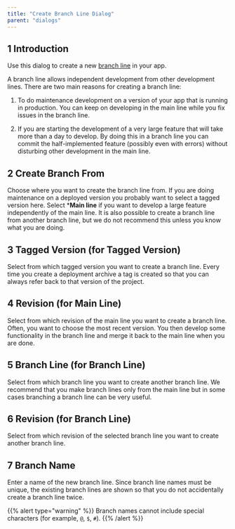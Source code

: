 ```yaml
---
title: "Create Branch Line Dialog"
parent: "dialogs"
---
```


## 1 Introduction

Use this dialog to create a new [branch line](version-control) in your app.

A branch line allows independent development from other development lines. There are two main reasons for creating a branch line:

1. To do maintenance development on a version of your app that is running in production. You can keep on developing in the main line while you fix issues in the branch line.

2. If you are starting the development of a very large feature that will take more than a day to develop. By doing this in a branch line you can commit the half-implemented feature (possibly even with errors) without disturbing other development in the main line.

## 2 Create Branch From

Choose where you want to create the branch line from. If you are doing maintenance on a deployed version you probably want to select a tagged version here. Select ***Main line** if you want to develop a large feature independently of the main line. It is also possible to create a branch line from another branch line, but we do not recommend this unless you know what you are doing.

## 3 Tagged Version (for Tagged Version)

Select from which tagged version you want to create a branch line. Every time you create a deployment archive a tag is created so that you can always refer back to that version of the project.

## 4 Revision (for Main Line)

Select from which revision of the main line you want to create a branch line. Often, you want to choose the most recent version. You then develop some functionality in the branch line and merge it back to the main line when you are done.

## 5 Branch Line (for Branch Line)

Select from which branch line you want to create another branch line. We recommend that you make branch lines only from the main line but in some cases branching a branch line can be very useful.

## 6 Revision (for Branch Line)

Select from which revision of the selected branch line you want to create another branch line.

## 7 Branch Name

Enter a name of the new branch line. Since branch line names must be unique, the existing branch lines are shown so that you do not accidentally create a branch line twice.

{{% alert type="warning" %}}
Branch names cannot include special characters (for example, `@`, `$`, `#`). 
{{% /alert %}}
